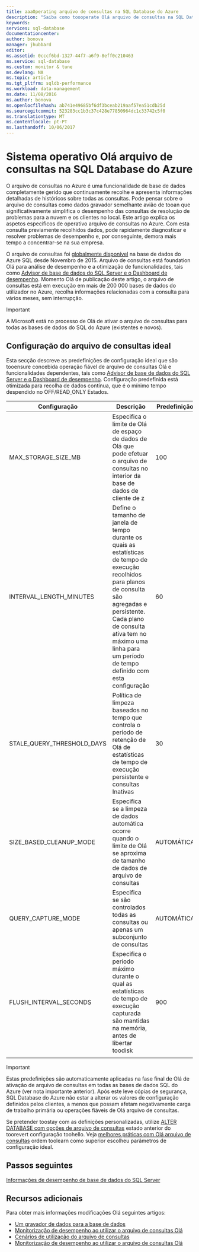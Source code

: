 ```yaml
---
title: aaaOperating arquivo de consultas na SQL Database do Azure
description: "Saiba como toooperate Olá arquivo de consultas na SQL Database do Azure"
keywords: 
services: sql-database
documentationcenter: 
author: bonova
manager: jhubbard
editor: 
ms.assetid: 0cccf6bd-1327-44f7-a6f9-8eff0c210463
ms.service: sql-database
ms.custom: monitor & tune
ms.devlang: NA
ms.topic: article
ms.tgt_pltfrm: sqldb-performance
ms.workload: data-management
ms.date: 11/08/2016
ms.author: bonova
ms.openlocfilehash: ab741e49685bf6df3bceab219aaf57ea51cdb25d
ms.sourcegitcommit: 523283cc1b3c37c428e77850964dc1c33742c5f0
ms.translationtype: MT
ms.contentlocale: pt-PT
ms.lasthandoff: 10/06/2017
---
```

# <a name="operating-hello-query-store-in-azure-sql-database"></a>Sistema operativo Olá arquivo de consultas na SQL Database do Azure
O arquivo de consultas no Azure é uma funcionalidade de base de dados completamente gerido que continuamente recolhe e apresenta informações detalhadas de históricos sobre todas as consultas. Pode pensar sobre o arquivo de consultas como dados gravador semelhante avião de tooan que significativamente simplifica o desempenho das consultas de resolução de problemas para a nuvem e os clientes no local. Este artigo explica os aspetos específicos de operativo arquivo de consultas no Azure. Com esta consulta previamente recolhidos dados, pode rapidamente diagnosticar e resolver problemas de desempenho e, por conseguinte, demora mais tempo a concentrar-se na sua empresa. 

O arquivo de consultas foi [globalmente disponível](https://azure.microsoft.com/updates/general-availability-azure-sql-database-query-store/) na base de dados do Azure SQL desde Novembro de 2015. Arquivo de consultas está foundation Olá para análise de desempenho e a otimização de funcionalidades, tais como [Advisor de base de dados do SQL Server e o Dashboard de desempenho](https://azure.microsoft.com/updates/sqldatabaseadvisorga/). Momento Olá de publicação deste artigo, o arquivo de consultas está em execução em mais de 200 000 bases de dados do utilizador no Azure, recolha informações relacionadas com a consulta para vários meses, sem interrupção.

> [!IMPORTANT]
> A Microsoft está no processo de Olá de ativar o arquivo de consultas para todas as bases de dados do SQL do Azure (existentes e novos). 
> 
> 

## <a name="optimal-query-store-configuration"></a>Configuração do arquivo de consultas ideal
Esta secção descreve as predefinições de configuração ideal que são tooensure concebida operação fiável de arquivo de consultas Olá e funcionalidades dependentes, tais como [Advisor de base de dados do SQL Server e o Dashboard de desempenho](https://azure.microsoft.com/updates/sqldatabaseadvisorga/). Configuração predefinida está otimizada para recolha de dados contínua, que é o mínimo tempo despendido no OFF/READ_ONLY Estados.

| Configuração | Descrição | Predefinição | Comentário |
| --- | --- | --- | --- |
| MAX_STORAGE_SIZE_MB |Especifica o limite de Olá de espaço de dados de Olá que pode efetuar o arquivo de consultas no interior da base de dados de cliente de z |100 |Imposto para novas bases de dados |
| INTERVAL_LENGTH_MINUTES |Define o tamanho de janela de tempo durante os quais as estatísticas de tempo de execução recolhidos para planos de consulta são agregadas e persistente. Cada plano de consulta ativa tem no máximo uma linha para um período de tempo definido com esta configuração |60 |Imposto para novas bases de dados |
| STALE_QUERY_THRESHOLD_DAYS |Política de limpeza baseados no tempo que controla o período de retenção de Olá de estatísticas de tempo de execução persistente e consultas Inativas |30 |Imposto para novas bases de dados e bases de dados com predefinido anterior (367) |
| SIZE_BASED_CLEANUP_MODE |Especifica se a limpeza de dados automática ocorre quando o limite de Olá se aproxima de tamanho de dados de arquivo de consultas |AUTOMÁTICA |Imposto para todas as bases de dados |
| QUERY_CAPTURE_MODE |Especifica se são controlados todas as consultas ou apenas um subconjunto de consultas |AUTOMÁTICA |Imposto para todas as bases de dados |
| FLUSH_INTERVAL_SECONDS |Especifica o período máximo durante o qual as estatísticas de tempo de execução capturada são mantidas na memória, antes de libertar toodisk |900 |Imposto para novas bases de dados |
|  | | | |

> [!IMPORTANT]
> Estas predefinições são automaticamente aplicadas na fase final de Olá de ativação de arquivo de consultas em todas as bases de dados SQL do Azure (ver nota importante anterior). Após este leve cópias de segurança, SQL Database do Azure não estar a alterar os valores de configuração definidos pelos clientes, a menos que possam afetam negativamente carga de trabalho primária ou operações fiáveis de Olá arquivo de consultas.
> 
> 

Se pretender toostay com as definições personalizadas, utilize [ALTER DATABASE com opções de arquivo de consultas](https://msdn.microsoft.com/library/bb522682.aspx) estado anterior do toorevert configuração toohello. Veja [melhores práticas com Olá arquivo de consultas](https://msdn.microsoft.com/library/mt604821.aspx) ordem toolearn como superior escolheu parâmetros de configuração ideal.

## <a name="next-steps"></a>Passos seguintes
[Informações de desempenho de base de dados do SQL Server](sql-database-performance.md)

## <a name="additional-resources"></a>Recursos adicionais
Para obter mais informações modificações Olá seguintes artigos:

* [Um gravador de dados para a base de dados](https://azure.microsoft.com/blog/query-store-a-flight-data-recorder-for-your-database) 
* [Monitorização de desempenho ao utilizar o arquivo de consultas Olá](https://msdn.microsoft.com/library/dn817826.aspx)
* [Cenários de utilização do arquivo de consultas](https://msdn.microsoft.com/library/mt614796.aspx)
* [Monitorização de desempenho ao utilizar o arquivo de consultas Olá](https://msdn.microsoft.com/library/dn817826.aspx) 

